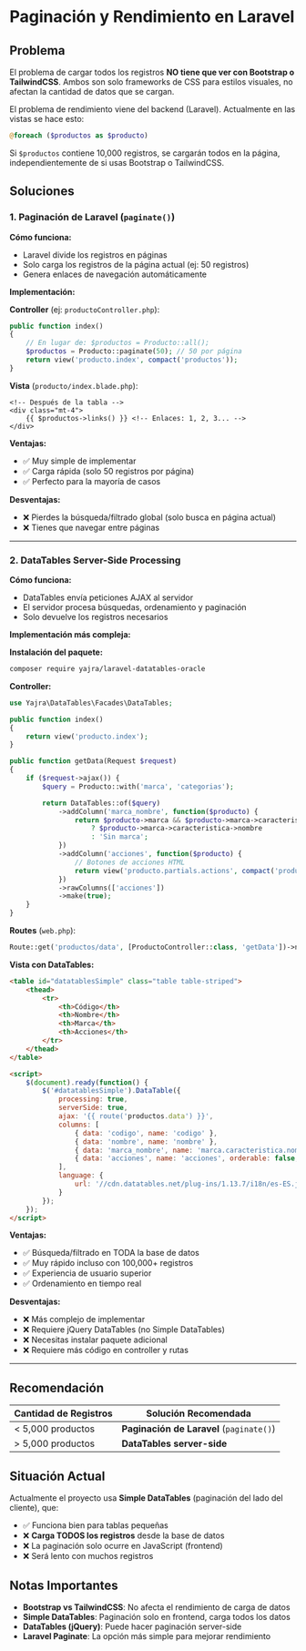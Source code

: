 # Paginación y Rendimiento en Laravel

## Problema

El problema de cargar todos los registros **NO tiene que ver con Bootstrap o TailwindCSS**. Ambos son solo frameworks de CSS para estilos visuales, no afectan la cantidad de datos que se cargan.

El problema de rendimiento viene del backend (Laravel). Actualmente en las vistas se hace esto:

```php
@foreach ($productos as $producto)
```

Si `$productos` contiene 10,000 registros, se cargarán todos en la página, independientemente de si usas Bootstrap o TailwindCSS.

## Soluciones

### 1. Paginación de Laravel (`paginate()`)

**Cómo funciona:**
- Laravel divide los registros en páginas
- Solo carga los registros de la página actual (ej: 50 registros)
- Genera enlaces de navegación automáticamente

**Implementación:**

**Controller** (ej: `productoController.php`):
```php
public function index()
{
    // En lugar de: $productos = Producto::all();
    $productos = Producto::paginate(50); // 50 por página
    return view('producto.index', compact('productos'));
}
```

**Vista** (`producto/index.blade.php`):
```blade
<!-- Después de la tabla -->
<div class="mt-4">
    {{ $productos->links() }} <!-- Enlaces: 1, 2, 3... -->
</div>
```

**Ventajas:**
- ✅ Muy simple de implementar
- ✅ Carga rápida (solo 50 registros por página)
- ✅ Perfecto para la mayoría de casos

**Desventajas:**
- ❌ Pierdes la búsqueda/filtrado global (solo busca en página actual)
- ❌ Tienes que navegar entre páginas

---

### 2. DataTables Server-Side Processing

**Cómo funciona:**
- DataTables envía peticiones AJAX al servidor
- El servidor procesa búsquedas, ordenamiento y paginación
- Solo devuelve los registros necesarios

**Implementación más compleja:**

**Instalación del paquete:**
```bash
composer require yajra/laravel-datatables-oracle
```

**Controller:**
```php
use Yajra\DataTables\Facades\DataTables;

public function index()
{
    return view('producto.index');
}

public function getData(Request $request)
{
    if ($request->ajax()) {
        $query = Producto::with('marca', 'categorias');

        return DataTables::of($query)
            ->addColumn('marca_nombre', function($producto) {
                return $producto->marca && $producto->marca->caracteristica
                    ? $producto->marca->caracteristica->nombre
                    : 'Sin marca';
            })
            ->addColumn('acciones', function($producto) {
                // Botones de acciones HTML
                return view('producto.partials.actions', compact('producto'));
            })
            ->rawColumns(['acciones'])
            ->make(true);
    }
}
```

**Routes** (`web.php`):
```php
Route::get('productos/data', [ProductoController::class, 'getData'])->name('productos.data');
```

**Vista con DataTables:**
```html
<table id="datatablesSimple" class="table table-striped">
    <thead>
        <tr>
            <th>Código</th>
            <th>Nombre</th>
            <th>Marca</th>
            <th>Acciones</th>
        </tr>
    </thead>
</table>

<script>
    $(document).ready(function() {
        $('#datatablesSimple').DataTable({
            processing: true,
            serverSide: true,
            ajax: '{{ route('productos.data') }}',
            columns: [
                { data: 'codigo', name: 'codigo' },
                { data: 'nombre', name: 'nombre' },
                { data: 'marca_nombre', name: 'marca.caracteristica.nombre' },
                { data: 'acciones', name: 'acciones', orderable: false, searchable: false }
            ],
            language: {
                url: '//cdn.datatables.net/plug-ins/1.13.7/i18n/es-ES.json'
            }
        });
    });
</script>
```

**Ventajas:**
- ✅ Búsqueda/filtrado en TODA la base de datos
- ✅ Muy rápido incluso con 100,000+ registros
- ✅ Experiencia de usuario superior
- ✅ Ordenamiento en tiempo real

**Desventajas:**
- ❌ Más complejo de implementar
- ❌ Requiere jQuery DataTables (no Simple DataTables)
- ❌ Necesitas instalar paquete adicional
- ❌ Requiere más código en controller y rutas

---

## Recomendación

| Cantidad de Registros | Solución Recomendada |
|----------------------|---------------------|
| < 5,000 productos | **Paginación de Laravel** (`paginate()`) |
| > 5,000 productos | **DataTables server-side** |

## Situación Actual

Actualmente el proyecto usa **Simple DataTables** (paginación del lado del cliente), que:
- ✅ Funciona bien para tablas pequeñas
- ❌ **Carga TODOS los registros** desde la base de datos
- ❌ La paginación solo ocurre en JavaScript (frontend)
- ❌ Será lento con muchos registros

## Notas Importantes

- **Bootstrap vs TailwindCSS**: No afecta el rendimiento de carga de datos
- **Simple DataTables**: Paginación solo en frontend, carga todos los datos
- **DataTables (jQuery)**: Puede hacer paginación server-side
- **Laravel Paginate**: La opción más simple para mejorar rendimiento
